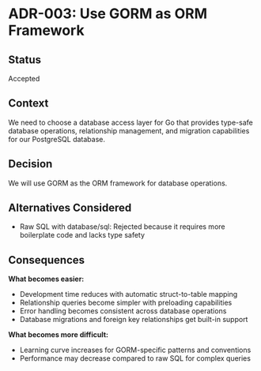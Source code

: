 # ADR-003: Use GORM as ORM Framework

## Status
Accepted

## Context
We need to choose a database access layer for Go that provides type-safe database operations, relationship management, and migration capabilities for our PostgreSQL database.

## Decision
We will use GORM as the ORM framework for database operations.

## Alternatives Considered
- Raw SQL with database/sql: Rejected because it requires more boilerplate code and lacks type safety

## Consequences
**What becomes easier:**
- Development time reduces with automatic struct-to-table mapping
- Relationship queries become simpler with preloading capabilities
- Error handling becomes consistent across database operations
- Database migrations and foreign key relationships get built-in support

**What becomes more difficult:**
- Learning curve increases for GORM-specific patterns and conventions
- Performance may decrease compared to raw SQL for complex queries